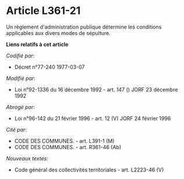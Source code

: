 # Article L361-21

Un règlement d'administration publique détermine les conditions applicables aux divers modes de sépulture.

**Liens relatifs à cet article**

_Codifié par_:

  - Décret n°77-240 1977-03-07

_Modifié par_:

  - Loi n°92-1336 du 16 décembre 1992 - art. 147 () JORF 23 décembre 1992

_Abrogé par_:

  - Loi n°96-142 du 21 février 1996 - art. 12 (V) JORF 24 février 1996

_Cité par_:

  - CODE DES COMMUNES. - art. L391-1 (M)
  - CODE DES COMMUNES. - art. R361-46 (Ab)

_Nouveaux textes_:

  - Code général des collectivités territoriales - art. L2223-46 (V)
